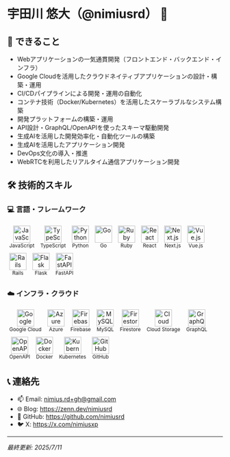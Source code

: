 # 宇田川 悠大（@nimiusrd） 👋

## 🚀 できること

- Webアプリケーションの一気通貫開発（フロントエンド・バックエンド・インフラ）
- Google Cloudを活用したクラウドネイティブアプリケーションの設計・構築・運用
- CI/CDパイプラインによる開発・運用の自動化
- コンテナ技術（Docker/Kubernetes）を活用したスケーラブルなシステム構築
- 開発プラットフォームの構築・運用
- API設計・GraphQL/OpenAPIを使ったスキーマ駆動開発
- 生成AIを活用した開発効率化・自動化ツールの構築
- 生成AIを活用したアプリケーション開発
- DevOps文化の導入・推進
- WebRTCを利用したリアルタイム通信アプリケーション開発

## 🛠️ 技術的スキル

### 💻 言語・フレームワーク
<p align="left">
  <div align="center" style="display: inline-block; margin: 5px;">
      <img src="https://cdn.jsdelivr.net/gh/devicons/devicon/icons/javascript/javascript-original.svg" width="40" height="40" alt="JavaScript" title="JavaScript" />
      <br>
      <sub>JavaScript</sub>
    </div>
  <div align="center" style="display: inline-block; margin: 5px;">
      <img src="https://cdn.jsdelivr.net/gh/devicons/devicon/icons/typescript/typescript-original.svg" width="40" height="40" alt="TypeScript" title="TypeScript" />
      <br>
      <sub>TypeScript</sub>
    </div>
  <div align="center" style="display: inline-block; margin: 5px;">
      <img src="https://cdn.jsdelivr.net/gh/devicons/devicon/icons/python/python-original.svg" width="40" height="40" alt="Python" title="Python" />
      <br>
      <sub>Python</sub>
    </div>
  <div align="center" style="display: inline-block; margin: 5px;">
      <img src="https://cdn.jsdelivr.net/gh/devicons/devicon/icons/go/go-original.svg" width="40" height="40" alt="Go" title="Go" />
      <br>
      <sub>Go</sub>
    </div>
  <div align="center" style="display: inline-block; margin: 5px;">
      <img src="https://cdn.jsdelivr.net/gh/devicons/devicon/icons/ruby/ruby-original.svg" width="40" height="40" alt="Ruby" title="Ruby" />
      <br>
      <sub>Ruby</sub>
    </div>
  <div align="center" style="display: inline-block; margin: 5px;">
      <img src="https://cdn.jsdelivr.net/gh/devicons/devicon/icons/react/react-original.svg" width="40" height="40" alt="React" title="React" />
      <br>
      <sub>React</sub>
    </div>
  <div align="center" style="display: inline-block; margin: 5px;">
      <img src="https://cdn.jsdelivr.net/gh/devicons/devicon/icons/nextjs/nextjs-line.svg" width="40" height="40" alt="Next.js" title="Next.js" />
      <br>
      <sub>Next.js</sub>
    </div>
  <div align="center" style="display: inline-block; margin: 5px;">
      <img src="https://cdn.jsdelivr.net/gh/devicons/devicon/icons/vuejs/vuejs-original.svg" width="40" height="40" alt="Vue.js" title="Vue.js" />
      <br>
      <sub>Vue.js</sub>
    </div>
  <div align="center" style="display: inline-block; margin: 5px;">
      <img src="https://cdn.jsdelivr.net/gh/devicons/devicon/icons/rails/rails-original-wordmark.svg" width="40" height="40" alt="Rails" title="Rails" />
      <br>
      <sub>Rails</sub>
    </div>
  <div align="center" style="display: inline-block; margin: 5px;">
      <img src="https://cdn.jsdelivr.net/gh/devicons/devicon/icons/flask/flask-original-wordmark.svg" width="40" height="40" alt="Flask" title="Flask" />
      <br>
      <sub>Flask</sub>
    </div>
  <div align="center" style="display: inline-block; margin: 5px;">
      <img src="https://cdn.jsdelivr.net/gh/devicons/devicon/icons/fastapi/fastapi-original.svg" width="40" height="40" alt="FastAPI" title="FastAPI" />
      <br>
      <sub>FastAPI</sub>
    </div>
</p>

### ☁️ インフラ・クラウド
<p align="left">
  <div align="center" style="display: inline-block; margin: 5px;">
      <img src="https://cdn.jsdelivr.net/gh/devicons/devicon/icons/googlecloud/googlecloud-original.svg" width="40" height="40" alt="Google Cloud" title="Google Cloud" />
      <br>
      <sub>Google Cloud</sub>
    </div>
  <div align="center" style="display: inline-block; margin: 5px;">
      <img src="https://cdn.jsdelivr.net/gh/devicons/devicon/icons/azure/azure-original.svg" width="40" height="40" alt="Azure" title="Azure" />
      <br>
      <sub>Azure</sub>
    </div>
  <div align="center" style="display: inline-block; margin: 5px;">
      <img src="https://cdn.jsdelivr.net/gh/devicons/devicon/icons/firebase/firebase-original.svg" width="40" height="40" alt="Firebase" title="Firebase" />
      <br>
      <sub>Firebase</sub>
    </div>
  <div align="center" style="display: inline-block; margin: 5px;">
      <img src="https://cdn.jsdelivr.net/gh/devicons/devicon/icons/mysql/mysql-original.svg" width="40" height="40" alt="MySQL" title="MySQL" />
      <br>
      <sub>MySQL</sub>
    </div>
  <div align="center" style="display: inline-block; margin: 5px;">
      <img src="https://icon.icepanel.io/GCP/svg/Firestore.svg" width="40" height="40" alt="Firestore" title="Firestore" />
      <br>
      <sub>Firestore</sub>
    </div>
  <div align="center" style="display: inline-block; margin: 5px;">
      <img src="https://icon.icepanel.io/GCP/svg/Cloud-Storage.svg" width="40" height="40" alt="Cloud Storage" title="Cloud Storage" />
      <br>
      <sub>Cloud Storage</sub>
    </div>
  <div align="center" style="display: inline-block; margin: 5px;">
      <img src="https://cdn.jsdelivr.net/gh/devicons/devicon/icons/graphql/graphql-plain.svg" width="40" height="40" alt="GraphQL" title="GraphQL" />
      <br>
      <sub>GraphQL</sub>
    </div>
  <div align="center" style="display: inline-block; margin: 5px;">
      <img src="https://cdn.jsdelivr.net/gh/devicons/devicon/icons/openapi/openapi-original.svg" width="40" height="40" alt="OpenAPI" title="OpenAPI" />
      <br>
      <sub>OpenAPI</sub>
    </div>
  <div align="center" style="display: inline-block; margin: 5px;">
      <img src="https://cdn.jsdelivr.net/gh/devicons/devicon/icons/docker/docker-original.svg" width="40" height="40" alt="Docker" title="Docker" />
      <br>
      <sub>Docker</sub>
    </div>
  <div align="center" style="display: inline-block; margin: 5px;">
      <img src="https://cdn.jsdelivr.net/gh/devicons/devicon/icons/kubernetes/kubernetes-original.svg" width="40" height="40" alt="Kubernetes" title="Kubernetes" />
      <br>
      <sub>Kubernetes</sub>
    </div>
  <div align="center" style="display: inline-block; margin: 5px;">
      <img src="https://cdn.jsdelivr.net/gh/devicons/devicon/icons/github/github-original-wordmark.svg" width="40" height="40" alt="GitHub" title="GitHub" />
      <br>
      <sub>GitHub</sub>
    </div>
</p>

## 📞 連絡先

- 📫 Email: nimius.rd+gh@gmail.com
- 🌐 Blog: https://zenn.dev/nimiusrd
- 🐙 GitHub: https://github.com/nimiusrd
- 🐦 X: https://x.com/nimiusxp

---

*最終更新: 2025/7/11*

